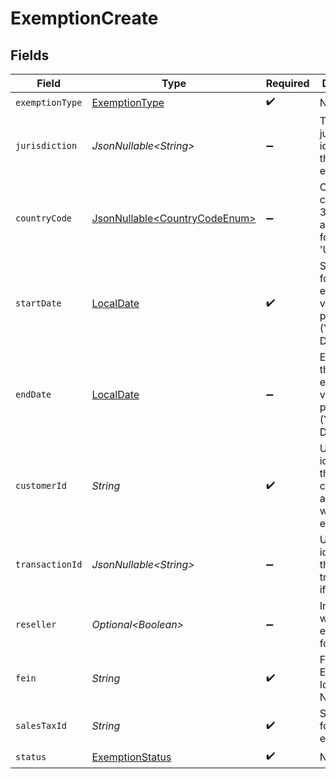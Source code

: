 # ExemptionCreate


## Fields

| Field                                                                           | Type                                                                            | Required                                                                        | Description                                                                     |
| ------------------------------------------------------------------------------- | ------------------------------------------------------------------------------- | ------------------------------------------------------------------------------- | ------------------------------------------------------------------------------- |
| `exemptionType`                                                                 | [ExemptionType](../../models/components/ExemptionType.md)                       | :heavy_check_mark:                                                              | N/A                                                                             |
| `jurisdiction`                                                                  | *JsonNullable\<String>*                                                         | :heavy_minus_sign:                                                              | The jurisdiction identifier for the exemption                                   |
| `countryCode`                                                                   | [JsonNullable\<CountryCodeEnum>](../../models/components/CountryCodeEnum.md)    | :heavy_minus_sign:                                                              | Country code in ISO 3166-1 alpha-2 format (e.g., 'US')                          |
| `startDate`                                                                     | [LocalDate](https://docs.oracle.com/javase/8/docs/api/java/time/LocalDate.html) | :heavy_check_mark:                                                              | Start date for the exemption validity period (YYYY-MM-DD format)                |
| `endDate`                                                                       | [LocalDate](https://docs.oracle.com/javase/8/docs/api/java/time/LocalDate.html) | :heavy_minus_sign:                                                              | End date for the exemption validity period (YYYY-MM-DD format)                  |
| `customerId`                                                                    | *String*                                                                        | :heavy_check_mark:                                                              | Unique identifier for the customer associated with the exemption                |
| `transactionId`                                                                 | *JsonNullable\<String>*                                                         | :heavy_minus_sign:                                                              | Unique identifier for the transaction, if applicable                            |
| `reseller`                                                                      | *Optional\<Boolean>*                                                            | :heavy_minus_sign:                                                              | Indicates whether the exemption is for a reseller                               |
| `fein`                                                                          | *String*                                                                        | :heavy_check_mark:                                                              | Federal Employer Identification Number                                          |
| `salesTaxId`                                                                    | *String*                                                                        | :heavy_check_mark:                                                              | Sales tax ID for the exemption                                                  |
| `status`                                                                        | [ExemptionStatus](../../models/components/ExemptionStatus.md)                   | :heavy_check_mark:                                                              | N/A                                                                             |